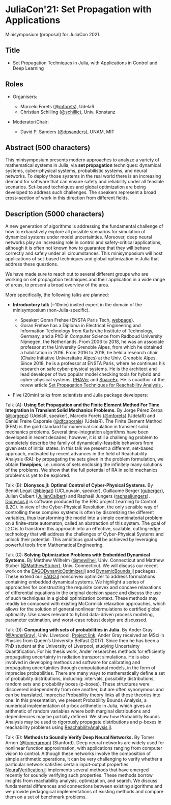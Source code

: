 # JuliaCon'21: Set Propagation with Applications

Minisymposium (proposal) for JuliaCon 2021.

## Title

- Set Propagation Techniques in Julia, with Applications in Control and Deep Learning


## Roles

- Organisers:
    - Marcelo Forets ([@mforets](http://github.com/mforets)), UdelaR
    - Christian Schilling ([@schillic](http://github.com/schillic/)), Univ. Konstanz

- Moderator/Chair: 
    - David P. Sanders ([@dpsanders](http://github.com/dpsanders)), UNAM, MIT

## Abstract (500 characters)

This minisymposium presents modern approaches to analyze a variety of mathematical systems in Julia, via **set propagation** techniques: dynamical systems, cyber-physical systems, probabilistic systems, and neural networks. To deploy those systems in the real world there is an increasing demand for software that can ensure safety and reliability under all feasible scenarios. Set-based techniques and global optimization are being developed to address such challenges. The speakers represent a broad cross-section of work in this direction from different fields.

## Description (5000 characters)

A new generation of algorithms is addressing the fundamental challenge of how to exhaustively explore all possible scenarios for simulation of dynamical systems under model uncertainties. Moreover, deep neural networks play an increasing role in control and safety-critical applications, although it is often not known how to guarantee that they will behave correctly and safely under all circumstances. This minisymposium will host applications of set-based techniques and global optimization in Julia that address these questions.

We have made sure to reach out to several different groups who are working on set propagation techniques and their application in a wide range of areas, to present a broad overview of the area.

More specifically, the following talks are planned:

- **Introductory talk** (~10min) invited expert in the domain of the minisymposium (non-Julia-specific).

    - Speaker: Goran Frehse (ENSTA Paris Tech, [webpage](https://sites.google.com/site/frehseg/home)).
    - Goran Frehse has a Diploma in Electrical Engineering and Information Technology from Karlsruhe Institute of Technology, Germany, and a PhD in Computer Science from Radboud University Nijmegen, the Netherlands. From 2006 to 2018, he was an associate professor at the University Grenoble Alpes, from which he obtained a habilitation in 2016. From 2016 to 2018, he held a research chair (Chaire Initiative Universitaire Alpes) at the Univ. Grenoble Alpes. Since 2018, he is a professor at ENSTA Paris, where he continues his research on safe cyber-physical systems. He is the architect and lead developer of two popular model checking tools for hybrid and cyber-physical systems, [PHAVer](http://www-verimag.imag.fr/~frehse/phaver_web/) and [SpaceEx](http://spaceex.imag.fr/). He is coauthor of the revew article [Set Propagation Techniques for Reachability Analysis
](https://www.annualreviews.org/doi/abs/10.1146/annurev-control-071420-081941).

- Five (20min) talks from scientists and Julia package developers:

Talk (A): **Using Set Propagation and the Finite Element Method For Time Integration in Transient Solid Mechanics Problems.** By Jorge Pérez Zerpa ([@jorgepz](http://github.com/jorgepz)) (UdelaR, speaker), Marcelo Forets ([@mforets](http://github.com/mforets)) (UdelaR) and Daniel Freire Caporale ([@dfcaporale](http://github.com/dfcaporale)) (UdelaR). The Finite Element Method (FEM) is the gold standard for numerical simulation in transient solid mechanics problems. Several time-integration algorithms have been developed in recent decades; however, it is still a challenging problem to completely describe the family of dynamically-feasible behaviors from given sets of initial states. In this talk we present a different, set-based approach, motivated by recent advances in the field of Reachability Analysis (RA): by propagating the sets given in the problem formulation, we obtain **flowpipes**, i.e. unions of sets enclosing the infinitely many solutions of the problems. We show that the full potential of RA in solid mechanics problems is yet to be explored.

Talk (B): **Dionysos.jl: Optimal Control of Cyber-Physical Systems.** By Benoit Legat ([@blegat](https://github.com/blegat)) (UCLouvain, speaker), Guillaume Berger ([guberger](github.com/guberger)), Julien Calbert ([JulienCalbert](github.com/JulienCalbert)) and Raphaël Jungers ([raphaeljungers](github.com/raphaeljungers)). [Dionysos.jl](https://github.com/dionysos-dev/Dionysos.jl) is software produced by the ERC project Learning to Control (L2C). In view of the Cyber-Physical Revolution, the only sensible way of controlling these complex systems is often by discretizing the different variables, thus transforming the model into a simple combinatorial problem on a finite-state automaton, called an abstraction of this system. The goal of L2C is to transform this approach into an effective, scalable, cutting-edge technology that will address the challenges of Cyber-Physical Systems and unlock their potential. This ambitious goal will be achieved by leveraging powerful tools from Mathematical Engineering.


Talk (C): **Solving Optimization Problems with Embedded Dynamical Systems.** By Matthew Wilhelm ([@mewilhel](https://github.com/mewilhel), Univ. Connecticut and Matthew Stuber ([@MatthewStuber](https://github.com/MatthewStuber)), Univ. Connecticut. We will discuss our recent work on the [EAGODynamicOptimizer.jl](https://github.com/PSORLab/EAGODynamicOptimizer.jl) and [DynamicBounds.jl](https://github.com/PSORLab/DynamicBounds.jl) packages. These extend our [EAGO.jl](https://github.com/PSORLab/EAGO.jl) nonconvex optimizer to address formulations containing embedded dynamical systems. We highlight a series of approaches for constructing the requisite convex and concave relaxations of differential equations in the original decision space and discuss the use of such techniques in a global optimization context. These methods may readily be composed with existing McCormick relaxation approaches, which allows for the solution of general nonlinear formulations to certified global optimality. Use cases relevant to hybrid data-driven process modeling, parameter estimation, and worst-case robust design are discussed.

Talk (D): **Computing with sets of probabilities in Julia.** By Ander Gray ([@AnderGray](http://github.com/AnderGray)), Univ. Liverpool. [Project link](https://github.com/AnderGray/ProbabilityBoundsAnalysis.jl).  Ander Gray received an MSci in Physics from Queen’s University Belfast (2017). Since then he has been a PhD student at the University of Liverpool, studying Uncertainty Quantification. For his thesis work, Ander researches methods for efficiently propagating uncertainty in radiation transport simulations. He is also involved in developing methods and software for calibrating and propagating uncertainties through computational models, in the form of imprecise probabilities. There are many ways to mathematically define a set of probability distributions, including: intervals, possibility distributions, random sets and probability boxes (p-boxes). These structures were discovered independently from one another, but are often synonymous and can be translated. Imprecise Probability theory links all these theories into one. In this presentation, we present Probability Bounds Analysis, a numerical implementation of p-box arithmetic in Julia, which gives an arithmetic of random variables where both marginal distributions and dependencies may be partially defined. We show how Probability Bounds Analysis may be used to rigorously propagate distributions and p-boxes in reachability problems using [ReachabilityAnalysis.jl](https://github.com/JuliaReach/ReachabilityAnalysis.jl).


Talk (E): **Methods to Soundly Verify Deep Neural Networks.** By Tomer Arnon ([@tomerarnon](https://github.com/tomerarnon)) (Stanford). Deep neural networks are widely used for nonlinear function approximation, with applications ranging from computer vision to control. Although these networks involve the composition of simple arithmetic operations, it can be very challenging to verify whether a particular network satisfies certain input-output properties. [NeuralVerification.jl](https://github.com/sisl/NeuralVerification.jl) implements several methods that have emerged recently for soundly verifying such properties. These methods borrow insights from reachability analysis, optimization, and search. We discuss fundamental differences and connections between existing algorithms and we provide pedagogical implementations of existing methods and compare them on a set of benchmark problems.
 
